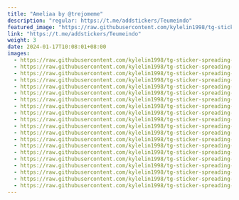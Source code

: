 ```yaml
---
title: "Ameliaa by @trejomeme"
description: "regular: https://t.me/addstickers/Teumeindo"
featured_image: "https://raw.githubusercontent.com/kylelin1998/tg-sticker-spreading-worldwide-images/main/img/7a74c6ef-a863-4e90-b485-6ae758bd107d.jpg"
link: "https://t.me/addstickers/Teumeindo"
weight: 3
date: 2024-01-17T10:08:01+08:00
images:
  - https://raw.githubusercontent.com/kylelin1998/tg-sticker-spreading-worldwide-images/main/img/7a74c6ef-a863-4e90-b485-6ae758bd107d.jpg
  - https://raw.githubusercontent.com/kylelin1998/tg-sticker-spreading-worldwide-images/main/img/79f18ade-79f5-4365-b3b3-0332e17a9c90.jpg
  - https://raw.githubusercontent.com/kylelin1998/tg-sticker-spreading-worldwide-images/main/img/3978c88d-b530-43bc-afa4-f2e1a74c32ad.jpg
  - https://raw.githubusercontent.com/kylelin1998/tg-sticker-spreading-worldwide-images/main/img/4cc62736-400b-4e96-9ae6-05bc7ae18b26.jpg
  - https://raw.githubusercontent.com/kylelin1998/tg-sticker-spreading-worldwide-images/main/img/43d84895-2c3a-4dbb-b924-d3e8f3789686.jpg
  - https://raw.githubusercontent.com/kylelin1998/tg-sticker-spreading-worldwide-images/main/img/587b9efe-4aaa-4f65-892b-1ae26a27ac64.jpg
  - https://raw.githubusercontent.com/kylelin1998/tg-sticker-spreading-worldwide-images/main/img/b25dd692-7c78-4c62-a141-2c3981503468.jpg
  - https://raw.githubusercontent.com/kylelin1998/tg-sticker-spreading-worldwide-images/main/img/19d142f0-9566-4d29-8e17-4fcc28e3d2db.jpg
  - https://raw.githubusercontent.com/kylelin1998/tg-sticker-spreading-worldwide-images/main/img/0731357a-b184-4f82-ac21-a4dd768b2d49.jpg
  - https://raw.githubusercontent.com/kylelin1998/tg-sticker-spreading-worldwide-images/main/img/53326068-9fcb-46a9-b11b-2dd3641257d7.jpg
  - https://raw.githubusercontent.com/kylelin1998/tg-sticker-spreading-worldwide-images/main/img/3b82a6f5-7c97-4892-b4ec-c379c8605778.jpg
  - https://raw.githubusercontent.com/kylelin1998/tg-sticker-spreading-worldwide-images/main/img/bb9cb3a8-2219-4b15-b717-1a21cb27f8c5.jpg
  - https://raw.githubusercontent.com/kylelin1998/tg-sticker-spreading-worldwide-images/main/img/24e633f2-27a8-463a-803c-bb8061fba876.jpg
  - https://raw.githubusercontent.com/kylelin1998/tg-sticker-spreading-worldwide-images/main/img/8cb12865-bbcd-4021-93d7-b39a39fbf6be.jpg
  - https://raw.githubusercontent.com/kylelin1998/tg-sticker-spreading-worldwide-images/main/img/b16bcb3b-c057-4cac-97d4-4d5e7351829f.jpg
  - https://raw.githubusercontent.com/kylelin1998/tg-sticker-spreading-worldwide-images/main/img/80e5169a-1a57-48d3-bc19-45fdd3c480d9.jpg
  - https://raw.githubusercontent.com/kylelin1998/tg-sticker-spreading-worldwide-images/main/img/f7cf3d97-1757-441d-8404-d5201673ac35.jpg
  - https://raw.githubusercontent.com/kylelin1998/tg-sticker-spreading-worldwide-images/main/img/2912d5fe-d8b1-47df-b04d-c46e2d596e6b.jpg
  - https://raw.githubusercontent.com/kylelin1998/tg-sticker-spreading-worldwide-images/main/img/c0c3692c-cd8d-4c0c-af8e-43194ca96fa9.jpg
  - https://raw.githubusercontent.com/kylelin1998/tg-sticker-spreading-worldwide-images/main/img/40f32a1b-ad39-4638-9061-6bade48a66e4.jpg
---
```

